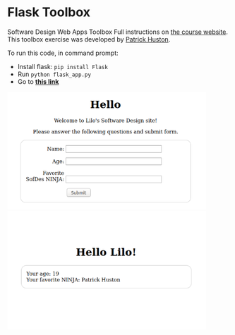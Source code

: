 # Flask Toolbox
Software Design Web Apps Toolbox
Full instructions on [the course website](https://sd2020spring.github.io/toolboxes/web-apps).  
This toolbox exercise was developed by [Patrick Huston](https://github.com/phuston).

To run this code, in command prompt:  
- Install flask: `pip install Flask`
- Run `python flask_app.py`
- Go to **[this link](http://localhost:5000/)**

<img src="images/home.png" width="450"> <img src="images/success.png" width="450">
